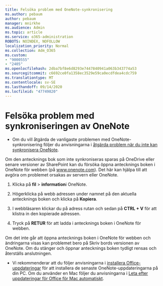 ```yaml
---
title: Felsöka problem med OneNote-synkronisering
ms.author: pebaum
author: pebaum
manager: mnirkhe
ms.audience: Admin
ms.topic: article
ms.service: o365-administration
ROBOTS: NOINDEX, NOFOLLOW
localization_priority: Normal
ms.collection: Adm_O365
ms.custom:
- "9000555"
- "2405"
ms.openlocfilehash: 2dba7bf8e6d8293e7447840941a063b343774a53
ms.sourcegitcommit: c6692ce0fa1358ec3529e59ca0ecdfdea4cdc759
ms.translationtype: MT
ms.contentlocale: sv-SE
ms.lasthandoff: 09/14/2020
ms.locfileid: "47749820"
---
```

# <a name="troubleshoot-onenote-sync-issues"></a>Felsöka problem med synkroniseringen av OneNote

* Om du vill åtgärda de vanligaste problemen med OneNote-synkronisering följer du anvisningarna i [åtgärda problem när du inte kan synkronisera OneNote](https://support.office.com/article/Fix-issues-when-you-can-t-sync-OneNote-299495ef-66d1-448f-90c1-b785a6968d45).

Om den antecknings bok som inte synkroniseras sparas på OneDrive eller senare versioner av SharePoint kan du försöka öppna antecknings boken i OneNote för webben (på www.onenote.com). Det här kan hjälpa till att avgöra om problemet orsakas av servern eller OneNote.

1. Klicka på **fil**  >  **information**i OneNote.

2. Högerklicka på webb adressen under namnet på den aktuella antecknings boken och klicka på **Kopiera**.

3. I webbläsaren klickar du på adress rutan och sedan på **CTRL + V** för att klistra in den kopierade adressen.

4. Tryck på **RETUR** för att ladda i antecknings boken i OneNote för webben.

Om det inte går att öppna antecknings boken i OneNote för webben och ändringarna visas kan problemet bero på Skriv bords versionen av OneNote. Om du stänger och öppnar antecknings boken tydligt rensas och återställs anslutningen.

* Vi rekommenderar att du följer anvisningarna i [installera Office-uppdateringar](https://support.office.com/article/Install-Office-updates-2ab296f3-7f03-43a2-8e50-46de917611c5) för att installera de senaste OneNote-uppdateringarna på din PC. Om du använder en Mac följer du anvisningarna i [Leta efter uppdateringar för Office för Mac automatiskt](https://support.office.com/article/update-office-for-mac-automatically-bfd1e497-c24d-4754-92ab-910a4074d7c1).